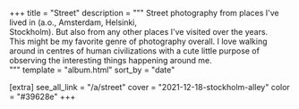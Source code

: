 +++
title = "Street"
description = """
Street photography from places I've lived in (a.o., Amsterdam, Helsinki, \
Stockholm). But also from any other places I've visited over the years. \
This might be my favorite genre of photography overall. I love walking \
around in centres of human civilizations with a cute little purpose of \
observing the interesting things happening around me. \
"""
template = "album.html"
sort_by = "date"

[extra]
see_all_link = "/a/street"
cover = "2021-12-18-stockholm-alley"
color = "#39628e"
+++
